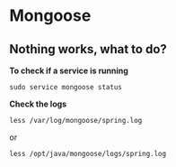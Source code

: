 # Mongoose

## Nothing works, what to do?


**To check if a service is running**

```
sudo service mongoose status
```

**Check the logs**

```
less /var/log/mongoose/spring.log
```
or
```
less /opt/java/mongoose/logs/spring.log
```
